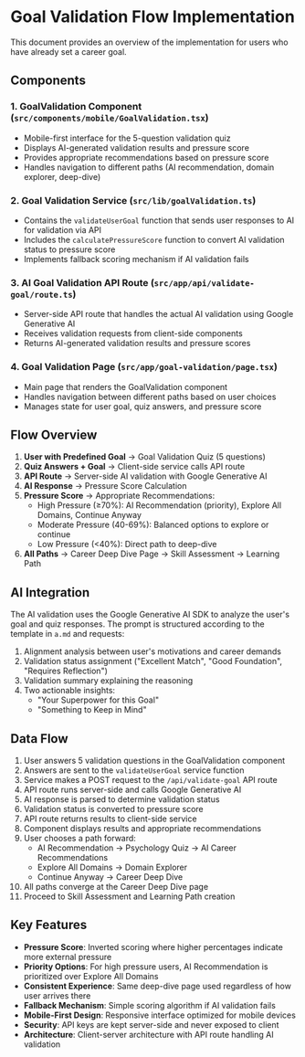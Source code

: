 # Goal Validation Flow Implementation

This document provides an overview of the implementation for users who have already set a career goal.

## Components

### 1. GoalValidation Component (`src/components/mobile/GoalValidation.tsx`)
- Mobile-first interface for the 5-question validation quiz
- Displays AI-generated validation results and pressure score
- Provides appropriate recommendations based on pressure score
- Handles navigation to different paths (AI recommendation, domain explorer, deep-dive)

### 2. Goal Validation Service (`src/lib/goalValidation.ts`)
- Contains the `validateUserGoal` function that sends user responses to AI for validation via API
- Includes the `calculatePressureScore` function to convert AI validation status to pressure score
- Implements fallback scoring mechanism if AI validation fails

### 3. AI Goal Validation API Route (`src/app/api/validate-goal/route.ts`)
- Server-side API route that handles the actual AI validation using Google Generative AI
- Receives validation requests from client-side components
- Returns AI-generated validation results and pressure scores

### 4. Goal Validation Page (`src/app/goal-validation/page.tsx`)
- Main page that renders the GoalValidation component
- Handles navigation between different paths based on user choices
- Manages state for user goal, quiz answers, and pressure score

## Flow Overview

1. **User with Predefined Goal** → Goal Validation Quiz (5 questions)
2. **Quiz Answers + Goal** → Client-side service calls API route
3. **API Route** → Server-side AI validation with Google Generative AI
4. **AI Response** → Pressure Score Calculation
5. **Pressure Score** → Appropriate Recommendations:
   - High Pressure (≥70%): AI Recommendation (priority), Explore All Domains, Continue Anyway
   - Moderate Pressure (40-69%): Balanced options to explore or continue
   - Low Pressure (<40%): Direct path to deep-dive
6. **All Paths** → Career Deep Dive Page → Skill Assessment → Learning Path

## AI Integration

The AI validation uses the Google Generative AI SDK to analyze the user's goal and quiz responses. The prompt is structured according to the template in `a.md` and requests:

1. Alignment analysis between user's motivations and career demands
2. Validation status assignment ("Excellent Match", "Good Foundation", "Requires Reflection")
3. Validation summary explaining the reasoning
4. Two actionable insights:
   - "Your Superpower for this Goal"
   - "Something to Keep in Mind"

## Data Flow

1. User answers 5 validation questions in the GoalValidation component
2. Answers are sent to the `validateUserGoal` service function
3. Service makes a POST request to the `/api/validate-goal` API route
4. API route runs server-side and calls Google Generative AI
5. AI response is parsed to determine validation status
6. Validation status is converted to pressure score
7. API route returns results to client-side service
8. Component displays results and appropriate recommendations
9. User chooses a path forward:
   - AI Recommendation → Psychology Quiz → AI Career Recommendations
   - Explore All Domains → Domain Explorer
   - Continue Anyway → Career Deep Dive
10. All paths converge at the Career Deep Dive page
11. Proceed to Skill Assessment and Learning Path creation

## Key Features

- **Pressure Score**: Inverted scoring where higher percentages indicate more external pressure
- **Priority Options**: For high pressure users, AI Recommendation is prioritized over Explore All Domains
- **Consistent Experience**: Same deep-dive page used regardless of how user arrives there
- **Fallback Mechanism**: Simple scoring algorithm if AI validation fails
- **Mobile-First Design**: Responsive interface optimized for mobile devices
- **Security**: API keys are kept server-side and never exposed to client
- **Architecture**: Client-server architecture with API route handling AI validation